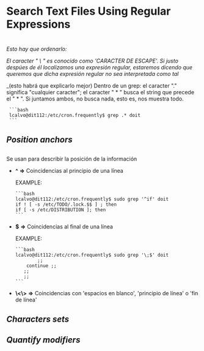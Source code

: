 # Search Text Files Using Regular Expressions <h1> 

*Esto hay que ordenarlo:*

_El caracter " \ " es conocido como 'CARACTER DE ESCAPE'. Si justo despúes de él localizamos una expresión regular, estaremos dicendo que queremos que dicha expresión regular no sea interpretada como tal_

_(esto habrá que explicarlo mejor) Dentro de un grep:  el caracter "." significa "cualquier caracter"; el caracter " * " busca el string que precede el " * ". Si juntamos ambos, no busca nada, esto es, nos muestra todo.

     ```bash
     lcalvo@dit112:/etc/cron.frequently$ grep .* doit
     ```


## *Position anchors* <h2>

Se usan para describir la posición de la información

- **^**              **=>** Coincidencias al principio de una línea

     EXAMPLE: 

      ```bash
      lcalvo@dit112:/etc/cron.frequently$ sudo grep '^if' doit
      if ! [ -s /etc/TODO/.lock.$$ ] ; then
      if [ -s /etc/DISTRIBUTION ]; then
      ```
- **$**                 **=>** Coincidencias al final de una línea

     EXAMPLE: 

      ```bash
      lcalvo@dit112:/etc/cron.frequently$ sudo grep '\;$' doit
              ;;
          continue ;;
         ;;
         ;;
      ``` 
- **\\<\\>**            **=>** Coincidencias con 'espacios en blanco', 'principio de línea' o 'fin de línea'


        
  
  
## *Characters sets* <h2>
  
## *Quantify modifiers* <h2>


